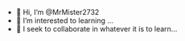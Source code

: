 - 👋 Hi, I’m @MrMister2732
- 👀 I’m interested to learning ...
- 💞️ I seek to collaborate in whatever it is to learn...


<!---
MrMister2732/MrMister2732 is a ✨ special ✨ repository because its `README.md` (this file) appears on your GitHub profile.
You can click the Preview link to take a look at your changes.
--->
